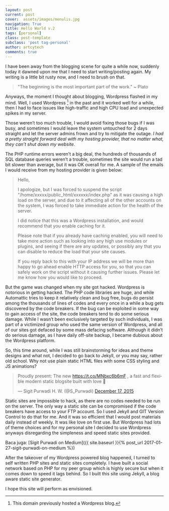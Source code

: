 ```yaml
---
layout: post
current: post
cover:  assets/images/menulis.jpg
navigation: True
title: Hello World v.2
tags: [personal]
class: post-template
subclass: 'post tag-personal'
author: artcytech
comments: true
---
```


I have been away from the blogging scene for quite a while now, suddenly today it dawned upon me that I need to start writing/posting again. My writing is a little bit rusty now, and I need to brush on that.

>&quot;The beginning is the most important part of the work.&quot;
>~ Plato

Anyways, the moment I thought about blogging, Wordpress flashed in my mind. Well, I used Wordpress [^1] in the past and it worked well for a while, then I had to face issues like high-traffic and high CPU load and unexpected spikes in my server.

Those weren’t too much trouble, I would avoid fixing those bugs if I was busy, and sometimes I would leave the system untouched for 2 days straight and let the server admins frown and try to mitigate the outage. <i>I had a pretty straight forward deal with my hosting provider, that no matter what, they can’t shut down my website.</i>

The PHP runtime errors weren’t a big deal, the hundreds of thousands of SQL database queries weren’t a trouble, sometimes the site would run a tad bit slower than average, but it was OK overall for me. A sample of the emails I would receive from my hosting provider is given below:

> Hello, 
>
>I apologize, but I was forced to suspend the script "/home/xxxxx/public_html/xxxxxx/index.php" as it was causing a high load on the server, and due to it affecting all of the other accounts on the system, I was forced to take immediate action for the health of the server. 
>
>I did notice that this was a Wordpress installation, and would recommend that you enable caching for it.
>
>Please note that if you already have caching enabled, you will need to take more action such as looking into any high use modules or plugins, and seeing if there are any updates, or possibly any that you can disable to reduce the load that your site causes. 
>
>If you reply back to this with your IP address we will be more than happy to go ahead enable HTTP access for you, so that you can safely work on the script without it causing further issues. Please let me know how you would like to proceed.  
  
But the game was changed when my site got hacked. Wordpress is notorious in getting hacked. The PHP code libraries are huge, and while Automattic tries to keep it relatively clean and bug free, bugs do persist among the thousands of lines of codes and every once in a while a bug gets discovered by the code breakers. If the bug can be exploited in some way to gain access of the site, the code breakers tend to do some serious damage. While I wasn’t been exclusively targeted by such individuals, I was part of a victimized group who used the same version of Wordpress, and all of our sites got defaced by some mass defacing software. Although it didn’t do serious damage, as I have daily off-site backup, I became dubious about the Wordpress platform.

So, this time around, while I was still brainstorming for ideas and theme designs and what not, I decided to go back to Jekyll, or you may say, rather old school. Why not use plain static HTML files with some CSS styling and JS animations?

<blockquote class="twitter-tweet" data-lang="en"><p lang="en" dir="ltr">Proudly present: The new <a href="https://t.co/MNbxc6b6mF">https://t.co/MNbxc6b6mF</a> , a fast and flexible modern static blogsite built with love 💖</p>&mdash; Sigit Purwadi H. W. (@S_Purwadi) <a href="https://twitter.com/S_Purwadi/status/677392010395836420">December 17, 2015</a></blockquote>
<script async src="//platform.twitter.com/widgets.js" charset="utf-8"></script>

Static sites are impossible to hack, as there are no codes needed to be run on the server. The only way a static site can be compromised if the code breakers have access to your FTP account. So I used Jekyll and GIT Version Control to do that for me. And it was so efficient that I would post materials daily instead of weekly. It was like love on first use. But Wordpress had lots of theme choices and for my personal site I decided to use Wordpress anyways disregarding the simpleness and speed static sites provided.

Baca juga: [Sigit Purwadi on Medium]({{ site.baseurl }}{% post_url 2017-01-27-sigit-purwadi-on-medium %})

After the takeover of my Wordpress powered blog happened, I turned to self written PHP sites and static sites completely. I have built a social network based on PHP for my peer group which is highly secure but when it comes down to speed it lags behind. So I built this site using Jekyll, a blog aware static site generator.

I hope this site will perform as envisioned.

[^1]: This domain previously hosted a Wordpress blog.
